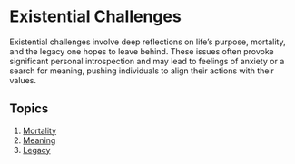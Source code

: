 # Existential Challenges

Existential challenges involve deep reflections on life’s purpose, mortality, and the legacy one hopes to leave behind. These issues often provoke significant personal introspection and may lead to feelings of anxiety or a search for meaning, pushing individuals to align their actions with their values.

## Topics

1. [Mortality](Mortality.md)
2. [Meaning](Meaning.md)
3. [Legacy](Project_Universe/Human_Nature/Challenges_and_Obstacles/Legacy.md)
